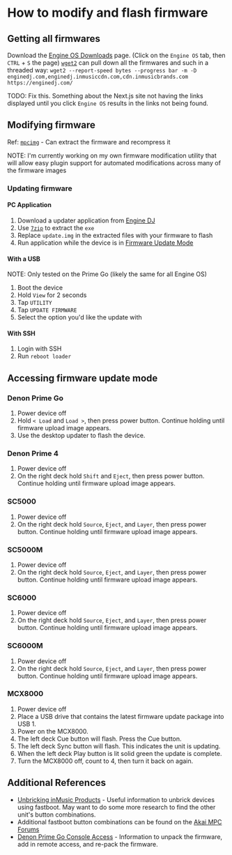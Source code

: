 # How to modify and flash firmware

## Getting all firmwares

Download the [Engine OS Downloads](https://enginedj.com/downloads) page. (Click on the `Engine OS` tab,
then `CTRL` + `S` the page)
[`wget2`](https://github.com/rockdaboot/wget2) can pull down all the firmwares and such in a threaded
way:
`wget2 --report-speed bytes --progress bar -m -D enginedj.com,enginedj.inmusiccdn.com,cdn.inmusicbrands.com https://enginedj.com/`

TODO: Fix this. Something about the Next.js site not having the links displayed until you click `Engine OS` results in
the links not being found.

## Modifying firmware

Ref: [`mpcimg`](https://github.com/TheKikGen/MPC-LiveXplore/blob/master/imgmaker/mpcimg) - Can extract the firmware and
recompress it

NOTE: I'm currently working on my own firmware modification utility that will allow easy plugin support for automated
modifications across many of the firmware images

### Updating firmware

#### PC Application

1. Download a updater application from [Engine DJ](https://enginedj.com/downloads)
2. Use [`7zip`](https://www.7-zip.org/) to extract the `exe`
3. Replace `update.img` in the extracted files with your firmware to flash
4. Run application while the device is in [Firmware Update Mode](#accessing-firmware-update-mode)

#### With a USB

NOTE: Only tested on the Prime Go (likely the same for all Engine OS)

1. Boot the device
2. Hold `View` for 2 seconds
3. Tap `UTILITY`
4. Tap `UPDATE FIRMWARE`
5. Select the option you'd like the update with

#### With SSH

1. Login with SSH
2. Run `reboot loader`

## Accessing firmware update mode

### Denon Prime Go

1. Power device off
2. Hold `< Load` and `Load >`, then press power button. Continue holding until firmware upload image appears.
3. Use the desktop updater to flash the device.

### Denon Prime 4

1. Power device off
2. On the right deck hold `Shift` and `Eject`, then press power button. Continue holding until firmware upload image
   appears.

### SC5000

1. Power device off
2. On the right deck hold `Source`, `Eject`, and `Layer`, then press power button. Continue holding until firmware
   upload image appears.

### SC5000M

1. Power device off
2. On the right deck hold `Source`, `Eject`, and `Layer`, then press power button. Continue holding until firmware
   upload image appears.

### SC6000

1. Power device off
2. On the right deck hold `Source`, `Eject`, and `Layer`, then press power button. Continue holding until firmware
   upload image appears.

### SC6000M

1. Power device off
2. On the right deck hold `Source`, `Eject`, and `Layer`, then press power button. Continue holding until firmware
   upload image appears.

### MCX8000

1. Power device off
2. Place a USB drive that contains the latest firmware update package into USB 1.
3. Power on the MCX8000.
4. The left deck Cue button will flash. Press the Cue button.
5. The left deck Sync button will flash. This indicates the unit is updating.
6. When the left deck Play button is lit solid green the update is complete.
7. Turn the MCX8000 off, count to 4, then turn it back on again.

## Additional References

* [Unbricking inMusic Products](https://github.com/RedHate/Unbricking-inMusic-Products) - Useful information to unbrick
  devices using fastboot. May want to do some more research to find the other unit's button combinations.
* Additional fastboot button combinations can be found on
  the [Akai MPC Forums](https://www.mpc-forums.com/viewtopic.php?t=213466)
* [Denon Prime Go Console Access](http://dnttalo.cluster029.hosting.ovh.net/doku.php?id=denon_prime_console) -
  Information to unpack the firmware, add in remote access, and re-pack the firmware.
